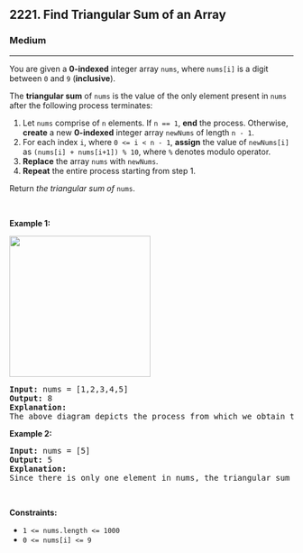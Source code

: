 <h2>2221. Find Triangular Sum of an Array</h2><h3>Medium</h3><hr><div><p>You are given a <strong>0-indexed</strong> integer array <code>nums</code>, where <code>nums[i]</code> is a digit between <code>0</code> and <code>9</code> (<strong>inclusive</strong>).</p>

<p>The <strong>triangular sum</strong> of <code>nums</code> is the value of the only element present in <code>nums</code> after the following process terminates:</p>

<ol>
	<li>Let <code>nums</code> comprise of <code>n</code> elements. If <code>n == 1</code>, <strong>end</strong> the process. Otherwise, <strong>create</strong> a new <strong>0-indexed</strong> integer array <code>newNums</code> of length <code>n - 1</code>.</li>
	<li>For each index <code>i</code>, where <code>0 &lt;= i &lt;&nbsp;n - 1</code>, <strong>assign</strong> the value of <code>newNums[i]</code> as <code>(nums[i] + nums[i+1]) % 10</code>, where <code>%</code> denotes modulo operator.</li>
	<li><strong>Replace</strong> the array <code>nums</code> with <code>newNums</code>.</li>
	<li><strong>Repeat</strong> the entire process starting from step 1.</li>
</ol>

<p>Return <em>the triangular sum of</em> <code>nums</code>.</p>

<p>&nbsp;</p>
<p><strong>Example 1:</strong></p>
<img alt="" src="https://assets.leetcode.com/uploads/2022/02/22/ex1drawio.png" style="width: 250px; height: 250px;">
<pre><strong>Input:</strong> nums = [1,2,3,4,5]
<strong>Output:</strong> 8
<strong>Explanation:</strong>
The above diagram depicts the process from which we obtain the triangular sum of the array.</pre>

<p><strong>Example 2:</strong></p>

<pre><strong>Input:</strong> nums = [5]
<strong>Output:</strong> 5
<strong>Explanation:</strong>
Since there is only one element in nums, the triangular sum is the value of that element itself.</pre>

<p>&nbsp;</p>
<p><strong>Constraints:</strong></p>

<ul>
	<li><code>1 &lt;= nums.length &lt;= 1000</code></li>
	<li><code>0 &lt;= nums[i] &lt;= 9</code></li>
</ul>
</div>